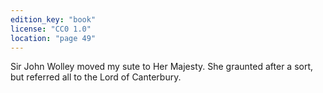 ```yaml
---
edition_key: "book"
license: "CC0 1.0"
location: "page 49"
---
```

Sir John Wolley moved my
sute to Her Majesty. She graunted after a sort, but referred all
to the Lord of Canterbury.
